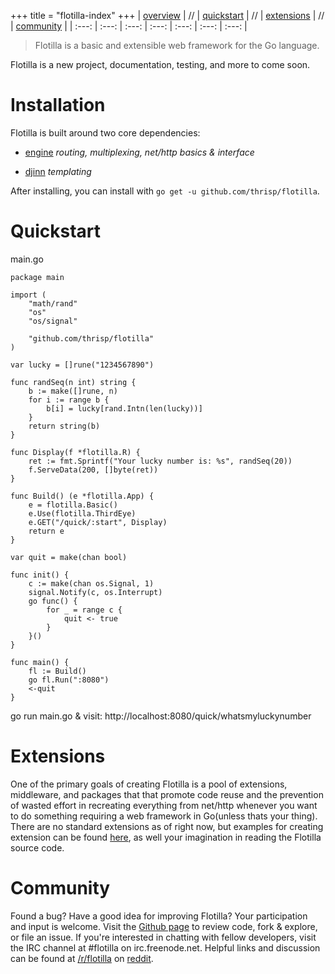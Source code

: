 +++
title = "flotilla-index"
+++
| [overview](/flotilla) | // | [quickstart](#quickstart) | // | [extensions](#extensions) | // | [community](#community) |
| :---: | :---: | :---: | :---: | :---: | :---: | :---: |

> Flotilla is a basic and extensible web framework for the Go language.


Flotilla is a new project, documentation, testing, and more to come soon.


# Installation<a name="installation"></a>

Flotilla is built around two core dependencies: 

- [engine](http://github.com/thrisp/engine) *routing, multiplexing, net/http basics & interface*

- [djinn](http://github.com/thrisp/djinn/) *templating*


After installing, you can install with `go get -u github.com/thrisp/flotilla`.

# Quickstart<a name="quickstart"></a>

main.go

    package main

    import (
        "math/rand"
        "os"
        "os/signal"

        "github.com/thrisp/flotilla"
    )

    var lucky = []rune("1234567890")

    func randSeq(n int) string {
        b := make([]rune, n)
        for i := range b {
            b[i] = lucky[rand.Intn(len(lucky))]
        }
        return string(b)
    }

    func Display(f *flotilla.R) {
        ret := fmt.Sprintf("Your lucky number is: %s", randSeq(20))
        f.ServeData(200, []byte(ret))
    }

    func Build() (e *flotilla.App) {
        e = flotilla.Basic()
        e.Use(flotilla.ThirdEye)
        e.GET("/quick/:start", Display)
        return e
    }

    var quit = make(chan bool)

    func init() {
        c := make(chan os.Signal, 1)
        signal.Notify(c, os.Interrupt)
        go func() {
            for _ = range c {
                quit <- true
            }
        }()
    }

    func main() {
        fl := Build()
        go fl.Run(":8080")
        <-quit
    }

go run main.go & visit: http://localhost:8080/quick/whatsmyluckynumber

# Extensions<a name="extensions"></a>

One of the primary goals of creating Flotilla is a pool of extensions, middleware, and packages that that promote code reuse and the prevention of wasted effort in recreating everything from net/http whenever you want to do something requiring a web framework in Go(unless thats your thing). There are no standard extensions as of right now, but examples for creating extension can be found [here](https://github.com/thrisp/flotilla_skeleton), as well your imagination in reading the Flotilla source code. 

# Community<a name="community"></a>

Found a bug? Have a good idea for improving Flotilla?  Your participation and input is welcome. Visit the [Github page](https://github.com/thrisp/flotilla) to review code, fork & explore, or file an issue. If you're interested in chatting with fellow developers, visit the IRC channel at #flotilla on irc.freenode.net. Helpful links and discussion can be found at [/r/flotilla](http://reddit.com/r/flotillaaa) on [reddit](http://reddit.com). 
